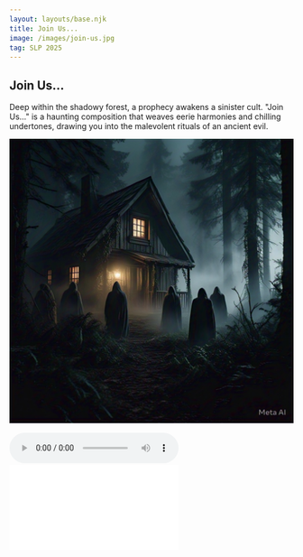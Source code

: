 ```yaml
---
layout: layouts/base.njk
title: Join Us...
image: /images/join-us.jpg
tag: SLP 2025
---
```


## Join Us...

Deep within the shadowy forest, a prophecy awakens a sinister cult. "Join Us..." is a haunting composition that weaves eerie harmonies and chilling undertones, drawing you into the malevolent rituals of an ancient evil.

![Join Us Artwork](/images/join-us.jpg)

<audio controls>
  <source src="/audios/join-us.mp3" type="audio/mpeg">
  Your browser does not support the audio element.
</audio>

<embed class="score" src="/scores/join-us.pdf" type="application/pdf">
